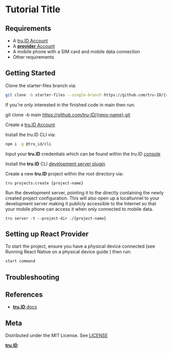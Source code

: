 # Tutorial Title

## Requirements

- A [tru.ID Account](https://tru.id)
- A [**provider** Account]("https://linktoprovider.com)
- A mobile phone with a SIM card and mobile data connection
- Other requirements

## Getting Started

Clone the starter-files branch via:

```bash
git clone -b starter-files --single-branch https://github.com/tru-ID/{repo-name}.git
```

If you're only interested in the finished code in main then run:

git clone -b main https://github.com/tru-ID/{repo-name}.git

Create a [tru.ID Account](https://tru.id)

Install the tru.ID CLI via:

```bash
npm i -g @tru_id/cli

```

Input your **tru.ID** credentials which can be found within the tru.ID [console](https://developer.tru.id/console)

Install the **tru.ID** CLI [development server plugin](https://github.com/tru-ID/cli-plugin-dev-server)

Create a new **tru.ID** project within the root directory via:

```
tru projects:create {project-name}
```

Run the development server, pointing it to the directly containing the newly created project configuration. This will also open up a localtunnel to your development server making it publicly accessible to the Internet so that your mobile phone can access it when only connected to mobile data.

```
tru server -t --project-dir ./{project-name}
```

## Setting up React Provider

[//]: # 'Include how to get setup with provider'
[//]: # 'Include how to restore dependencies and run your project'

To start the project, ensure you have a physical device connected (see Running React Native on a physical device guide ) then run:

```bash
start command
```

## Troubleshooting

[//]: # 'Include troubleshooting guides, if any'

## References

- [**tru.ID** docs](https://developer.tru.id/docs)

## Meta

Distributed under the MIT License. See [LICENSE](https://github.com/tru-ID/{repo-name}/blob/main/LICENSE.md)

[**tru.ID**](https://tru.id)
